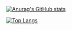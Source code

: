 [![Anurag's GitHub stats](https://github-readme-stats.vercel.app/api?username=valentinapieri&count_private=true&show_icons=true&theme=blueberry)](https://github.com/anuraghazra/github-readme-stats)

[![Top Langs](https://github-readme-stats.vercel.app/api/top-langs/?username=valentinapieri&theme=blueberry)](https://github.com/anuraghazra/github-readme-stats)
